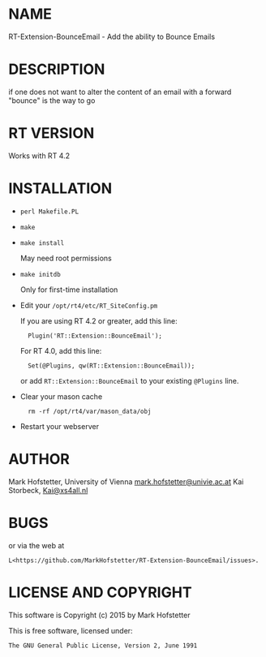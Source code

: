 # NAME

RT-Extension-BounceEmail - Add the ability to Bounce Emails

# DESCRIPTION

if one does not want to alter the content of an email with a forward
"bounce" is the way to go

# RT VERSION

Works with RT 4.2

# INSTALLATION

- `perl Makefile.PL`
- `make`
- `make install`

    May need root permissions

- `make initdb`

    Only for first-time installation

- Edit your `/opt/rt4/etc/RT_SiteConfig.pm`

    If you are using RT 4.2 or greater, add this line:

        Plugin('RT::Extension::BounceEmail');

    For RT 4.0, add this line:

        Set(@Plugins, qw(RT::Extension::BounceEmail));

    or add `RT::Extension::BounceEmail` to your existing `@Plugins` line.

- Clear your mason cache

        rm -rf /opt/rt4/var/mason_data/obj

- Restart your webserver

# AUTHOR

Mark Hofstetter, University of Vienna mark.hofstetter@univie.ac.at
Kai Storbeck, Kai@xs4all.nl

# BUGS

or via the web at

    L<https://github.com/MarkHofstetter/RT-Extension-BounceEmail/issues>.

# LICENSE AND COPYRIGHT

This software is Copyright (c) 2015 by Mark Hofstetter

This is free software, licensed under:

    The GNU General Public License, Version 2, June 1991
